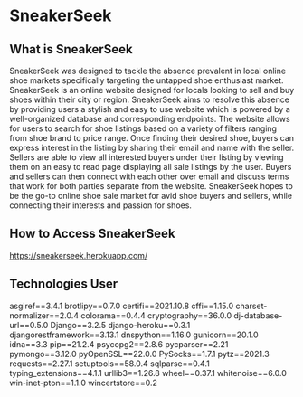 # SneakerSeek

## What is SneakerSeek

SneakerSeek was designed to tackle the absence prevalent in local online shoe markets specifically targeting the untapped shoe enthusiast market. SneakerSeek is an online website designed for locals looking to sell and buy shoes within their city or region. SneakerSeek aims to resolve this absence by providing users a stylish and easy to use website which is powered by a well-organized database and corresponding endpoints. The website allows for users to search for shoe listings based on a variety of filters ranging from shoe brand to price range. Once finding their desired shoe, buyers can express interest in the listing by sharing their email and name with the seller. Sellers are able to view all interested buyers under their listing by viewing them on an easy to read page displaying all sale listings by the user. Buyers and sellers can then connect with each other over email and discuss terms that work for both parties separate from the website. SneakerSeek hopes to be the go-to online shoe sale market for avid shoe buyers and sellers, while connecting their interests and passion for shoes.

## How to Access SneakerSeek

https://sneakerseek.herokuapp.com/

## Technologies User

asgiref==3.4.1
brotlipy==0.7.0
certifi==2021.10.8
cffi==1.15.0
charset-normalizer==2.0.4
colorama==0.4.4
cryptography==36.0.0
dj-database-url==0.5.0
Django==3.2.5
django-heroku==0.3.1
djangorestframework==3.13.1
dnspython==1.16.0
gunicorn==20.1.0
idna==3.3
pip==21.2.4
psycopg2==2.8.6
pycparser==2.21
pymongo==3.12.0
pyOpenSSL==22.0.0
PySocks==1.7.1
pytz==2021.3
requests==2.27.1
setuptools==58.0.4
sqlparse==0.4.1
typing_extensions==4.1.1
urllib3==1.26.8
wheel==0.37.1
whitenoise==6.0.0
win-inet-pton==1.1.0
wincertstore==0.2

